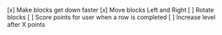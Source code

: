 [x] Make blocks get down faster
[x] Move blocks Left and Right
[ ] Rotate blocks
[ ] Score points for user when a row is completed
[ ] Increase level after X points
